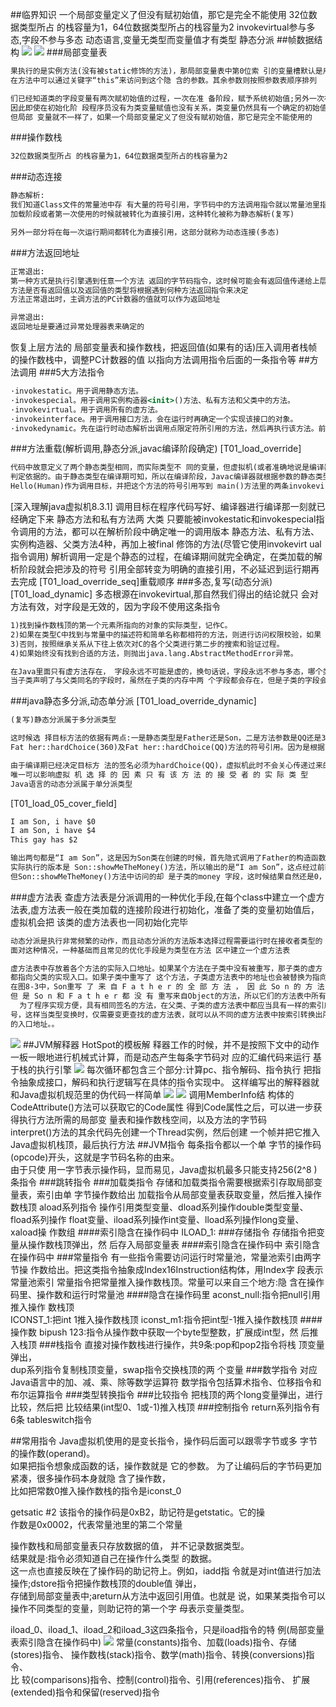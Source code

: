 ##临界知识
一个局部变量定义了但没有赋初始值，那它是完全不能使用
32位数据类型所占 的栈容量为1，64位数据类型所占的栈容量为2
invokevirtual参与多态,字段不参与多态
动态语言,变量无类型而变量值才有类型
静态分派
##帧数据结构
![](.z_03_运行时数据区_images/数据区.png)
![](.z_3_运行时_02_操作数栈_局部变量表_指令概述_方法调用_images/a5cd1108.png)
###局部变量表
```asp
果执行的是实例方法(没有被static修饰的方法)，那局部变量表中第0位索 引的变量槽默认是用于传递方法所属对象实例的引用，
在方法中可以通过关键字“this”来访问到这个隐 含的参数。其余参数则按照参数表顺序排列

们已经知道类的字段变量有两次赋初始值的过程，一次在准 备阶段，赋予系统初始值;另外一次在初始化阶段，赋予程序员定义的初始值。
因此即使在初始化阶 段程序员没有为类变量赋值也没有关系，类变量仍然具有一个确定的初始值，不会产生歧义。
但局部 变量就不一样了，如果一个局部变量定义了但没有赋初始值，那它是完全不能使用的
```
###操作数栈
```asp
32位数据类型所占 的栈容量为1，64位数据类型所占的栈容量为2


```
###动态连接
```asp
静态解析:
我们知道Class文件的常量池中存 有大量的符号引用，字节码中的方法调用指令就以常量池里指向方法的符号引用作为参数。这些符号 引用一部分会在类
加载阶段或者第一次使用的时候就被转化为直接引用，这种转化被称为静态解析(复写)

另外一部分将在每一次运行期间都转化为直接引用，这部分就称为动态连接(多态)

```
###方法返回地址
```asp
正常退出:
第一种方式是执行引擎遇到任意一个方法 返回的字节码指令，这时候可能会有返回值传递给上层的方法调用者(调用当前方法的方法称为调用 者或者主调方法)，
方法是否有返回值以及返回值的类型将根据遇到何种方法返回指令来决定
方法正常退出时，主调方法的PC计数器的值就可以作为返回地址
```
```asp
异常退出:
返回地址是要通过异常处理器表来确定的
```
恢复上层方法的 局部变量表和操作数栈，把返回值(如果有的话)压入调用者栈帧的操作数栈中，调整PC计数器的值 以指向方法调用指令后面的一条指令等
##方法调用
###5大方法指令
```asp
·invokestatic。用于调用静态方法。
·invokespecial。用于调用实例构造器<init>()方法、私有方法和父类中的方法。 
·invokevirtual。用于调用所有的虚方法。
·invokeinterface。用于调用接口方法，会在运行时再确定一个实现该接口的对象。
·invokedynamic。先在运行时动态解析出调用点限定符所引用的方法，然后再执行该方法。前面4 条调用指令，分派逻辑都固化在Java虚拟机内部，而invokedy namic指令的分派逻辑是由用户设定的引 导方法来决定的
```
###方法重载(解析调用,静态分派,javac编译阶段确定)
[T01_load_override]
```asp
代码中故意定义了两个静态类型相同，而实际类型不 同的变量，但虚拟机(或者准确地说是编译器)在重载时是通过参数的静态类型而不是实际类型作为 
判定依据的。由于静态类型在编译期可知，所以在编译阶段，Javac编译器就根据参数的静态类型决定 了会使用哪个重载版本，因此选择了say 
Hello(Human)作为调用目标，并把这个方法的符号引用写到 main()方法里的两条invokevirt ual指令的参数中
```
[深入理解java虚拟机8.3.1]
调用目标在程序代码写好、编译器进行编译那一刻就已经确定下来
静态方法和私有方法两 大类
只要能被invokestatic和invokespecial指令调用的方法，都可以在解析阶段中确定唯一的调用版本
静态方法、私有方法、实例构造器、父类方法4种，再加上被final 修饰的方法(尽管它使用invokevirt ual指令调用)
解析调用一定是个静态的过程，在编译期间就完全确定，在类加载的解析阶段就会把涉及的符号 引用全部转变为明确的直接引用，不必延迟到运行期再去完成
[T01_load_override_seq]重载顺序
###多态,复写(动态分派)
[T01_load_dynamic]
多态根源在invokevirtual,那自然我们得出的结论就只 会对方法有效，对字段是无效的，因为字段不使用这条指令
```asp
1)找到操作数栈顶的第一个元素所指向的对象的实际类型，记作C。
2)如果在类型C中找到与常量中的描述符和简单名称都相符的方法，则进行访问权限校验，如果 通过则返回这个方法的直接引用，查找过程结束;不通过则返回java.lang.IllegalAccessError异常。
3)否则，按照继承关系从下往上依次对C的各个父类进行第二步的搜索和验证过程。
4)如果始终没有找到合适的方法，则抛出java.lang.AbstractMethodError异常。
```
```asp
在Java里面只有虚方法存在， 字段永远不可能是虚的，换句话说，字段永远不参与多态，哪个类的方法访问某个名字的字段时，该 名字指的就是这个类能看到的那个字段。
当子类声明了与父类同名的字段时，虽然在子类的内存中两 个字段都会存在，但是子类的字段会遮蔽父类的同名字段。
```
###java静态多分派,动态单分派
[T01_load_override_dynamic]
```asp
(复写)静态分派属于多分派类型

这时候选 择目标方法的依据有两点:一是静态类型是Father还是Son，二是方法参数是QQ还是360。这次选择结 果的最终产物是产生了两条invokevirt ual指令，两条指令的参数分别为常量池中指向
Fat her::hardChoice(360)及Fat her::hardChoice(QQ)方法的符号引用。因为是根据两个宗量进行选择，所以 Java语言的静态分派属于多分派类型。
```
```asp
由于编译期已经决定目标方 法的签名必须为hardChoice(QQ)，虚拟机此时不会关心传递过来的参数“QQ”到底是“腾讯QQ”还是“奇 瑞QQ”，因为这时候参数的静态类型、实际类型都对方法的选择不会构成任何影响，
唯一可以影响虚拟 机 选 择 的 因 素 只 有 该 方 法 的 接 受 者 的 实 际 类 型
Java语言的动态分派属于单分派类型
```
[T01_load_05_cover_field]
```asp
I am Son, i have $0 
I am Son, i have $4 
This gay has $2

输出两句都是“I am Son”，这是因为Son类在创建的时候，首先隐式调用了Father的构造函数，而 Father构造函数中对showMeTheMoney()的调用是一次虚方法调用，
实际执行的版本是 Son::showMeTheMoney()方法，所以输出的是“I am Son”，这点经过前面的分析相信读者是没有疑问的 了。而这时候虽然父类的money字段已经被初始化成2了，
但Son::showMeTheMoney()方法中访问的却 是子类的money 字段，这时候结果自然还是0，因为它要到子类的构造函数执行时才会被初始化。 main()的最后一句通过静态类型访问到了父类中的money ，输出了2
```

###虚方法表
查虚方法表是分派调用的一种优化手段,在每个class中建立一个虚方法表,虚方法表一般在类加载的连接阶段进行初始化，准备了类的变量初始值后，虚拟机会把
该类的虚方法表也一同初始化完毕
```asp
动态分派是执行非常频繁的动作，而且动态分派的方法版本选择过程需要运行时在接收者类型的 方法元数据中搜索合适的目标方法，因此，Java虚拟机实现基于执行性能的考虑，真正运行时一般不 会如此频繁地去反复搜索类型元数据。
面对这种情况，一种基础而且常见的优化手段是为类型在方法 区中建立一个虚方法表

虚方法表中存放着各个方法的实际入口地址。如果某个方法在子类中没有被重写，那子类的虚方 法表中的地址入口和父类相同方法的地址入口是一致的，
都指向父类的实现入口。如果子类中重写了 这个方法，子类虚方法表中的地址也会被替换为指向子类实现版本的入口地址。
在图8-3中，Son重写 了 来 自 F a t h e r 的 全 部 方 法 ， 因 此 So n 的 方 法 表 没 有 指 向 F a t h e r 类 型 数 据 的 箭 头 。 
但 是 So n 和 F a t h e r 都 没 有 重写来自Object的方法，所以它们的方法表中所有从Object继承来的方法都指向了Object的数据类型。
  为了程序实现方便，具有相同签名的方法，在父类、子类的虚方法表中都应当具有一样的索引序
号，这样当类型变换时，仅需要变更查找的虚方法表，就可以从不同的虚方法表中按索引转换出所需
的入口地址。。


```
![](.z_3_运行时_02_操作数栈_局部变量表_指令概述_方法重载_多态_images/6923676a.png)
##JVM解释器
HotSpot的模板解 释器工作的时候，并不是按照下文中的动作一板一眼地进行机械式计算，而是动态产生每条字节码对 应的汇编代码来运行
基于栈的执行引擎
![](.z_04_指令集与解释器_images/5ce53649.png)
每次循环都包含三个部分:计算pc、指令解码、指令执行
把指令抽象成接口，解码和执行逻辑写在具体的指令实现中。 这样编写出的解释器就和Java虚拟机规范里的伪代码一样简单
![](.z_04_指令集与解释器_images/fa729b59.png)
![](.z_04_指令集与解释器_images/2c7ac8e4.png)
调用MemberInfo结 构体的CodeAttribute()方法可以获取它的Code属性
得到Code属性之后，可以进一步获得执行方法所需的局部变 量表和操作数栈空间，以及方法的字节码  
interpret()方法的其余代码先创建一个Thread实例，然后创建 一个帧并把它推入Java虚拟机栈顶，最后执行方法
##JVM指令
每条指令都以一个单 字节的操作码(opcode)开头，这就是字节码名称的由来。  
由于只使 用一字节表示操作码，显而易见，Java虚拟机最多只能支持256(2^8 ) 条指令
###跳转指令
###加载类指令
存储和加载类指令需要根据索引存取局部变量表，索引由单 字节操作数给出
加载指令从局部变量表获取变量，然后推入操作数栈顶
aload系列指令 操作引用类型变量、dload系列操作double类型变量、fload系列操作 float变量、iload系列操作int变量、lload系列操作long变量、xaload操 作数组
####索引隐含在操作码中
ILOAD_1:
###存储指令
存储指令把变量从操作数栈顶弹出，然 后存入局部变量表
####索引隐含在操作码中
索引隐含在操作码中
###常量指令
有一些指令需要访问运行时常量池，常量池索引由两字节操 作数给出。把这类指令抽象成Index16Instruction结构体，用Index字 段表示常量池索引
常量指令把常量推入操作数栈顶。常量可以来自三个地方:隐 含在操作码里、操作数和运行时常量池
####隐含在操作码里
aconst_null:指令把null引用推入操作 数栈顶  
ICONST_1:把int 1推入操作数栈顶
iconst_m1:指令把int型-1推入操作数栈顶
####操作数
bipush 123:指令从操作数中获取一个byte型整数，扩展成int型，然 后推入栈顶
###栈指令
直接对操作数栈进行操作，共9条:pop和pop2指令将栈 顶变量弹出，  
dup系列指令复制栈顶变量，swap指令交换栈顶的两 个变量
###数学指令
对应Java语言中的加、减、乘、除等数学运算符
数学指令包括算术指令、位移指令和布尔运算指令
###类型转换指令
###比较指令
把栈顶的两个long变量弹出，进行比较，然后把 比较结果(int型0、1或-1)推入栈顶
###控制指令
return系列指令有6条
tableswitch指令

##常用指令
Java虚拟机使用的是变长指令，操作码后面可以跟零字节或多 字节的操作数(operand)。  
如果把指令想象成函数的话，操作数就是 它的参数。
为了让编码后的字节码更加紧凑，很多操作码本身就隐 含了操作数，  
比如把常数0推入操作数栈的指令是iconst_0

getsatic #2
该指令的操作码是0xB2，助记符是getstatic。它的操   
作数是0x0002，代表常量池里的第二个常量

操作数栈和局部变量表只存放数据的值， 并不记录数据类型。  
结果就是:指令必须知道自己在操作什么类型 的数据。  
这一点也直接反映在了操作码的助记符上。例如，iadd指 令就是对int值进行加法操作;dstore指令把操作数栈顶的double值 弹出，  
存储到局部变量表中;areturn从方法中返回引用值。也就是 说，如果某类指令可以操作不同类型的变量，则助记符的第一个字 母表示变量类型。

iload_0、iload_1、iload_2和iload_3这四条指令，只是iload指令的特 例(局部变量表索引隐含在操作码中)
![](.z_04_指令集与解释器_images/855dec85.png)
常量(constants)指令、加载(loads)指令、存储(stores)指令、 操作数栈(stack)指令、数学(math)指令、转换(conversions)指令、  
比 较(comparisons)指令、控制(control)指令、引用(references)指令、 扩展(extended)指令和保留(reserved)指令
